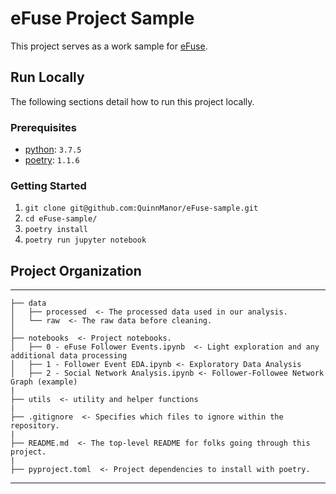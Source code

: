 # eFuse Project Sample

This project serves as a work sample for [eFuse](https://efuse.gg/).

## Run Locally

The following sections detail how to run this project locally.

### Prerequisites

- [python](https://www.python.org/downloads/release/python-375/): `3.7.5`
- [poetry](https://python-poetry.org/): `1.1.6`

### Getting Started

1. `git clone git@github.com:QuinnManor/eFuse-sample.git`
2. `cd eFuse-sample/`
3. `poetry install`
4. `poetry run jupyter notebook`

## Project Organization

---

    ├── data
    │   ├── processed  <- The processed data used in our analysis.
    │   └── raw  <- The raw data before cleaning.
    │
    ├── notebooks  <- Project notebooks.
    │   ├── 0 - eFuse Follower Events.ipynb  <- Light exploration and any additional data processing
    │   ├── 1 - Follower Event EDA.ipynb <- Exploratory Data Analysis
    │   ├── 2 - Social Network Analysis.ipynb <- Follower-Followee Network Graph (example)
    |
    ├── utils  <- utility and helper functions
    |
    ├── .gitignore  <- Specifies which files to ignore within the repository.
    |
    ├── README.md  <- The top-level README for folks going through this project.
    |
    ├── pyproject.toml  <- Project dependencies to install with poetry.

---
